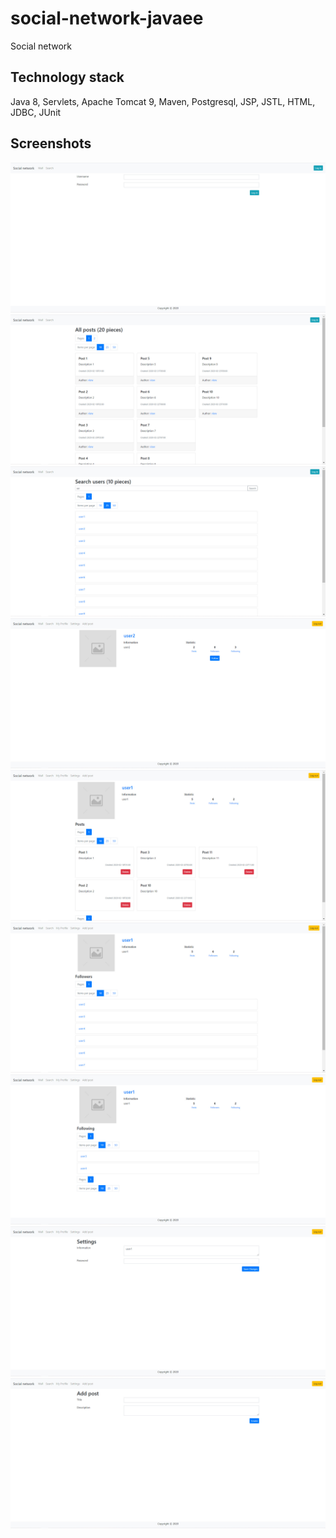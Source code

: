 # social-network-javaee
Social network


## Technology stack
Java 8, Servlets, Apache Tomcat 9, Maven, Postgresql, JSP, JSTL, HTML, JDBC, JUnit

## Screenshots
![](src/main/resources/images/1.jpg)
![](src/main/resources/images/2.jpg)
![](src/main/resources/images/3.jpg)
![](src/main/resources/images/4.jpg)
![](src/main/resources/images/5.jpg)
![](src/main/resources/images/6.jpg)
![](src/main/resources/images/7.jpg)
![](src/main/resources/images/8.jpg)
![](src/main/resources/images/9.jpg)

